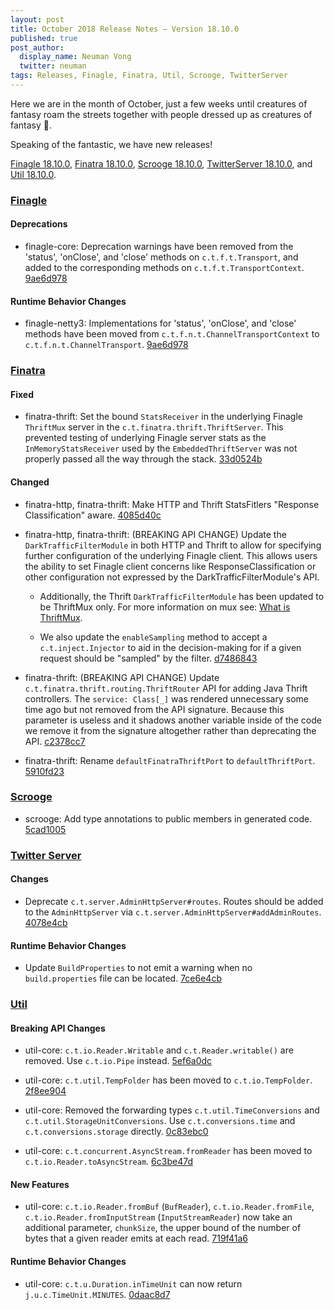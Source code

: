 ```yaml
---
layout: post
title: October 2018 Release Notes — Version 18.10.0
published: true
post_author:
  display_name: Neuman Vong
  twitter: neuman
tags: Releases, Finagle, Finatra, Util, Scrooge, TwitterServer
---
```


Here we are in the month of October, just a few weeks until creatures of
fantasy roam the streets together with people dressed up as creatures of
fantasy 👹.

Speaking of the fantastic, we have new releases!

[Finagle 18.10.0](https://github.com/twitter/finagle/releases/tag/finagle-18.10.0),
[Finatra 18.10.0](https://github.com/twitter/finatra/releases/tag/finatra-18.10.0),
[Scrooge 18.10.0](https://github.com/twitter/scrooge/releases/tag/scrooge-18.10.0),
[TwitterServer 18.10.0](https://github.com/twitter/twitter-server/releases/tag/twitter-server-18.10.0),
and [Util 18.10.0](https://github.com/twitter/util/releases/tag/util-18.10.0).

### [Finagle](https://github.com/twitter/finagle/) ###

#### Deprecations

* finagle-core: Deprecation warnings have been removed from the 'status', 'onClose',
  and 'close' methods on `c.t.f.t.Transport`, and added to the corresponding methods
  on `c.t.f.t.TransportContext`. [9ae6d978](https://github.com/twitter/finagle/commit/9ae6d978c9b0c77309e7d199f6f71c6cc5d58586)

#### Runtime Behavior Changes

* finagle-netty3: Implementations for 'status', 'onClose', and 'close' methods have
  been moved from `c.t.f.n.t.ChannelTransportContext` to `c.t.f.n.t.ChannelTransport`.
  [9ae6d978](https://github.com/twitter/finagle/commit/9ae6d978c9b0c77309e7d199f6f71c6cc5d58586)

### [Finatra](https://github.com/twitter/finatra/) ###

#### Fixed

* finatra-thrift: Set the bound `StatsReceiver` in the underlying Finagle `ThriftMux` server
  in the `c.t.finatra.thrift.ThriftServer`. This prevented testing of underlying Finagle server
  stats as the `InMemoryStatsReceiver` used by the `EmbeddedThriftServer` was not properly passed
  all the way through the stack. [33d0524b](https://github.com/twitter/finatra/commit/33d0524b76f943c5661c0b21ff0d38c1d6563202)

#### Changed

* finatra-http, finatra-thrift: Make HTTP and Thrift StatsFitlers "Response Classification"
  aware. [4085d40c](https://github.com/twitter/finatra/commit/4085d40cb7cb607101564bbc488f9a1daea56dff)

* finatra-http, finatra-thrift: (BREAKING API CHANGE) Update the `DarkTrafficFilterModule` in
  both HTTP and Thrift to allow for specifying further configuration of the underlying Finagle client.
  This allows users the ability to set Finagle client concerns like ResponseClassification or other
  configuration not expressed by the DarkTrafficFilterModule's API.

  - Additionally, the Thrift `DarkTrafficFilterModule` has been updated to be ThriftMux only. For more information on mux see: [What is ThriftMux](https://twitter.github.io/finagle/guide/FAQ.html?highlight=thriftmux#what-is-thriftmux).

  - We also update the `enableSampling` method to accept a `c.t.inject.Injector` to aid in the decision-making for if a given request should be "sampled" by the filter. [d7486843](https://github.com/twitter/finatra/commit/d74868430cf6b0da2051b3ff0f2d1e47e6c0c169)

* finatra-thrift: (BREAKING API CHANGE) Update `c.t.finatra.thrift.routing.ThriftRouter` API for
  adding Java Thrift controllers. The `service: Class[_]` was rendered unnecessary some time ago
  but not removed from the API signature. Because this parameter is useless and it shadows
  another variable inside of the code we remove it from the signature altogether rather than
  deprecating the API. [c2378cc7](https://github.com/twitter/finatra/commit/c2378cc7b61bce18afa65ff5b76175dfaecd7b13)

* finatra-thrift: Rename `defaultFinatraThriftPort` to `defaultThriftPort`.
  [5910fd23](https://github.com/twitter/finatra/commit/5910fd2358ad0e9e9c8ee1c25b549afabfee199f)

### [Scrooge](https://github.com/twitter/scrooge/) ###

* scrooge: Add type annotations to public members in generated code.
  [5cad1005](https://github.com/twitter/scrooge/commit/5cad10055fb9fa45f7b2659bf5830745e9fc472b)

### [Twitter Server](https://github.com/twitter/twitter-server/) ###

#### Changes

* Deprecate `c.t.server.AdminHttpServer#routes`. Routes should be added to the `AdminHttpServer`
  via `c.t.server.AdminHttpServer#addAdminRoutes`. [4078e4cb](https://github.com/twitter/twitter-server/commit/4078e4cb39812f1085bd38fdcaca2de35f2dffc7)

#### Runtime Behavior Changes

* Update `BuildProperties` to not emit a warning when no `build.properties` file can be
  located. [7ce6e4cb](https://github.com/twitter/twitter-server/commit/7ce6e4cbcaf3ac9d9dccd62a5aaf9c9572cf5788)

### [Util](https://github.com/twitter/util/) ###

#### Breaking API Changes

* util-core: `c.t.io.Reader.Writable` and `c.t.Reader.writable()` are removed. Use `c.t.io.Pipe`
  instead. [5ef6a0dc](https://github.com/twitter/util/commit/5ef6a0dca89dad4488ce33cd1ea5a2f8eab1bb7a)

* util-core: `c.t.util.TempFolder` has been moved to `c.t.io.TempFolder`. [2f8ee904](https://github.com/twitter/util/commit/2f8ee9048431a7cdf10333390b0eb2e1c2df08cd)

* util-core: Removed the forwarding types `c.t.util.TimeConversions` and
  `c.t.util.StorageUnitConversions`. Use `c.t.conversions.time` and
  `c.t.conversions.storage` directly. [0c83ebc0](https://github.com/twitter/util/commit/0c83ebc0ae1d6d62fabf80a48bca501c6457440f)

* util-core: `c.t.concurrent.AsyncStream.fromReader` has been moved to
  `c.t.io.Reader.toAsyncStream`. [6c3be47d](https://github.com/twitter/util/commit/6c3be47d69bf628a9b87146309e2e02844a2d25b)

#### New Features

* util-core: `c.t.io.Reader.fromBuf` (`BufReader`), `c.t.io.Reader.fromFile`,
  `c.t.io.Reader.fromInputStream` (`InputStreamReader`) now take an additional parameter,
  `chunkSize`, the upper bound of the number of bytes that a given reader emits at each read.
  [719f41a6](https://github.com/twitter/util/commit/719f41a65b723c21d03348d02989c93e293beb42)

#### Runtime Behavior Changes

* util-core: `c.t.u.Duration.inTimeUnit` can now return
  `j.u.c.TimeUnit.MINUTES`. [0daac8d7](https://github.com/twitter/util/commit/0daac8d785b02bc819b1464c695f17a28ffb3384)
